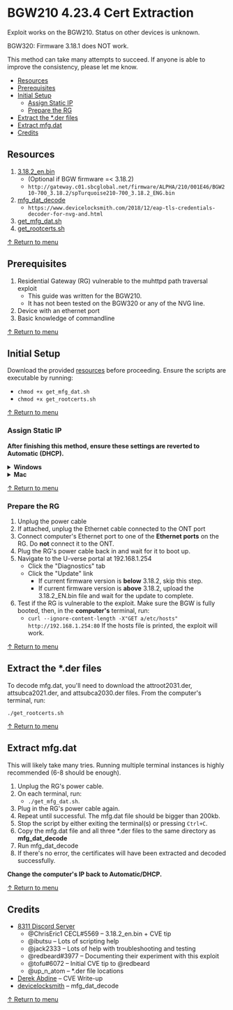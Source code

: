 # BGW210 4.23.4 Cert Extraction

Exploit works on the BGW210. Status on other devices is unknown.

BGW320: Firmware 3.18.1 does NOT work.

This method can take many attempts to succeed. If anyone is able to improve the consistency, please let me know.

<a id="toc"></a>
- [Resources](#user-content-resources)
- [Prerequisites](#user-content-prerequisites)
- [Initial Setup](#user-content-initial-setup)
  - [Assign Static IP](#user-content-assign-static-ip)
  - [Prepare the RG](#user-content-prepare-the-rg)
- [Extract the \*.der files](#user-content-extract-the-der-files)
- [Extract mfg.dat](#user-content-extract-mfgdat)
- [Credits](#user-content-credits)

## Resources
1. [3.18.2_en.bin](http://gateway.c01.sbcglobal.net/firmware/ALPHA/210/001E46/BGW210-700_3.18.2/spTurquoise210-700_3.18.2_ENG.bin)
   - (Optional if BGW firmware =< 3.18.2)
   - `http://gateway.c01.sbcglobal.net/firmware/ALPHA/210/001E46/BGW210-700_3.18.2/spTurquoise210-700_3.18.2_ENG.bin`
2. [mfg_dat_decode](https://www.devicelocksmith.com/2018/12/eap-tls-credentials-decoder-for-nvg-and.html)
   - `https://www.devicelocksmith.com/2018/12/eap-tls-credentials-decoder-for-nvg-and.html`
3. [get_mfg_dat.sh](https://raw.githubusercontent.com/mozzarellathicc/attcerts/main/get_mfg_dat.sh)
4. [get_rootcerts.sh](https://raw.githubusercontent.com/mozzarellathicc/attcerts/main/get_rootcerts.sh)

[↑ Return to menu](#toc)
## Prerequisites
1. Residential Gateway (RG) vulnerable to the muhttpd path traversal exploit
   - This guide was written for the BGW210.
   - It has not been tested on the BGW320 or any of the NVG line.
2. Device with an ethernet port
3. Basic knowledge of commandline

[↑ Return to menu](#toc)
## Initial Setup
Download the provided [resources](#resources) before proceeding. Ensure the scripts are executable by running:

- `chmod +x get_mfg_dat.sh`
- `chmod +x get_rootcerts.sh`

[↑ Return to menu](#toc)
### Assign Static IP
**After finishing this method, ensure these settings are reverted to Automatic (DHCP).**

<a id="windows"></a>

<details>
    <summary><b>Windows</b></summary>
    <ol>
        <li>Settings → Network & Internet → Ethernet</li>
        <li>Select the active Ethernet connection</li>
        <li>Under IP settings, click "Edit"</li>
        <li>Change Automatic (DHCP) to Manual</li>
        <li>Toggle on IPv4</li>
        <li>Fill in the fields as follows:
            <ul>
                <li>IP address:
                    <ul>
                        <li>192.1.168.x (i.e., 192.1.168.200)</li>
                    </ul>
                </li>
                <li>Subnet prefix length:
                    <ul>
                        <li>24</li>
                        <li>If it says "Subnet Mask" instead, use 255.255.255.0</li>
                    </ul>
                </li>
                <li>Gateway:
                    <ul>
                        <li>192.168.1.254</li>
                    </ul>
                </li>
            </ul>
        </li>
    </ol>
</details>
<a id="mac"></a>
<details>
    <summary><b>Mac</b></summary>
    <ol>
        <li>System Settings/Preferences → Network</li>
        <li>Select the active Ethernet connection
        <ul><li>*Ventura 13: Click Details*</li></ul></li>
        <li>Click "Advanced".</li>
        <li>Click "TCP/IP".</li>
        <li>Configure IPv4</li>
        <li>Set "Configure IPv4" to "Manually"</li>
        <li>Fill in the following details:
            <ul>
                <li>IP address:  
                    <ul>
                        <li>192.1.168.x (i.e., 192.1.168.200)</li>
                    </ul>
                </li>
                <li>Subnet Mask:
                    <ul>
                        <li>255.255.255.0</li>
                    </ul>
                </li>
                <li>Router:
                    <ul>
                        <li>192.168.1.254</li>
                    </ul>
                </li>
            </ul>
        </li>
        <li>Click "Apply" to save changes</li>
    </ol>
</details>

[↑ Return to menu](#toc)
### Prepare the RG
1. Unplug the power cable
2. If attached, unplug the Ethernet cable connected to the ONT port
3. Connect computer's Ethernet port to one of the **Ethernet ports** on the RG. Do **not** connect it to the ONT.
4. Plug the RG's power cable back in and wait for it to boot up.
5. Navigate to the U-verse portal at 192.168.1.254
   - Click the "Diagnostics" tab
   - Click the "Update" link
     - If current firmware version is **below** 3.18.2, skip this step.
     - If current firmware version is **above** 3.18.2, upload the 3.18.2_EN.bin file and wait for the update to complete.
6. Test if the RG is vulnerable to the exploit. Make sure the BGW is fully booted, then, in the **computer's** terminal, run:
   - `curl --ignore-content-length -X"GET a/etc/hosts" http://192.168.1.254:80`
   If the hosts file is printed, the exploit will work.

[↑ Return to menu](#toc)
## Extract the \*.der files
To decode mfg.dat, you'll need to download the attroot2031.der, attsubca2021.der, and attsubca2030.der files.
From the computer's terminal, run:

`./get_rootcerts.sh`

[↑ Return to menu](#toc)
## Extract mfg.dat
This will likely take many tries. Running multiple terminal instances is highly recommended (6-8 should be enough).

1. Unplug the RG's power cable.
2. On each terminal, run:
   - `./get_mfg_dat.sh`.
3. Plug in the RG's power cable again.
4. Repeat until successful. The mfg.dat file should be bigger than 200kb.
5. Stop the script by either exiting the terminal(s) or pressing `Ctrl+C`.
6. Copy the mfg.dat file and all three \*.der files to the same directory as **mfg_dat_decode**
7. Run mfg_dat_decode
8. If there's no error, the certificates will have been extracted and decoded successfully.

**Change the computer's IP back to Automatic/DHCP.**

[↑ Return to menu](#toc)
## Credits
- [8311 Discord Server](https://discord.gg/c8HGajUEGk)
  - @ChrisEric1 CECL#5569 – 3.18.2_en.bin + CVE tip
  - @ibutsu – Lots of scripting help
  - @jack2333 – Lots of help with troubleshooting and testing
  - @redbeard#3977 – Documenting their experiment with this exploit
  - @tofu#6072 – Initial CVE tip to @redbeard
  - @up_n_atom – \*.der file locations
- [Derek Abdine](https://derekabdine.com/blog/2022-arris-advisory.html) – CVE Write-up
- [devicelocksmith](https://www.devicelocksmith.com/2018/12/eap-tls-credentials-decoder-for-nvg-and.html) – mfg_dat_decode

[↑ Return to menu](#toc)
